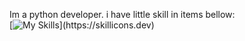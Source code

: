 Im a python developer. i have little skill in items bellow: <br>
[![My Skills](https://skillicons.dev/icons?i=python,django,docker,git,fastapi,postgres,postman,js,html,css,)](https://skillicons.dev)
